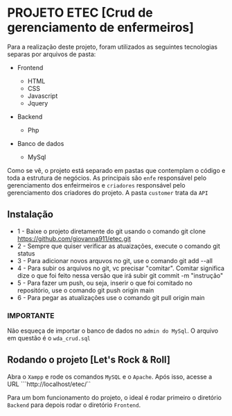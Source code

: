 # PROJETO ETEC [Crud de gerenciamento de enfermeiros]

Para a realização deste projeto, foram utilizados as seguintes tecnologias separas por arquivos de pasta:

* Frontend
  * HTML
  * CSS
  * Javascript
  * Jquery

* Backend  
  * Php

* Banco de dados  
  * MySql

Como se vê, o projeto está separado em pastas que contemplam o código e toda a estrutura de negócios. 
As principais são ``enfe`` responsável pelo gerenciamento dos enfeirmeiros e ``criadores`` responsável pelo gerenciamento dos criadores do projeto. A pasta ``customer`` trata da ``API``


## Instalação
* 1 - Baixe o projeto diretamente do git usando o comando git clone https://github.com/giovanna911/etec.git
* 2 - Sempre que quiser verificar as atuaizações, execute o comando git status
* 3 - Para adicionar novos arquvos no git, use o comando git add --all
* 4 - Para subir os arquivos no git, vc precisar "comitar". Comitar significa dize o que foi feito nessa versão que irá subir git commit -m "instrução"
* 5 - Para fazer um push, ou seja, inserir o que foi comitado no repositório, use o comando git push origin main 
* 6 - Para pegar as atualizações use o comando git pull origin main

### IMPORTANTE
Não esqueça de importar o banco de dados no ``admin do MySql``. O arquivo em questão é o ``wda_crud.sql``

## Rodando o projeto [Let's Rock & Roll]

Abra o ``Xampp`` e rode os comandos ``MySQL`` e o ``Apache``. Após isso, acesse a URL ```http://localhost/etec/``

Para um bom funcionamento do projeto, o ideal é rodar primeiro o diretório ``Backend`` para depois rodar o diretório ``Frontend``.
